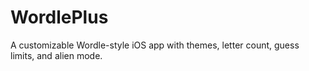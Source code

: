 # WordlePlus
A customizable Wordle-style iOS app with themes, letter count, guess limits, and alien mode.
